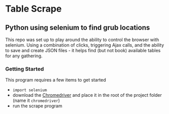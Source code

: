 # Table Scrape
## Python using selenium to find grub locations
This repo was set up to play around the ability to control the browser with selenium. Using a combination of clicks, triggering Ajax calls, and the ability to save and create JSON files - it helps find (but not book) available tables for any gathering.

### Getting Started
This program requires a few items to get started
* `import selenium`
* download the [Chromedriver](https://sites.google.com/a/chromium.org/chromedriver/downloads) and place it in the root of the project folder (name it `chromedriver`)
* run the scrape program